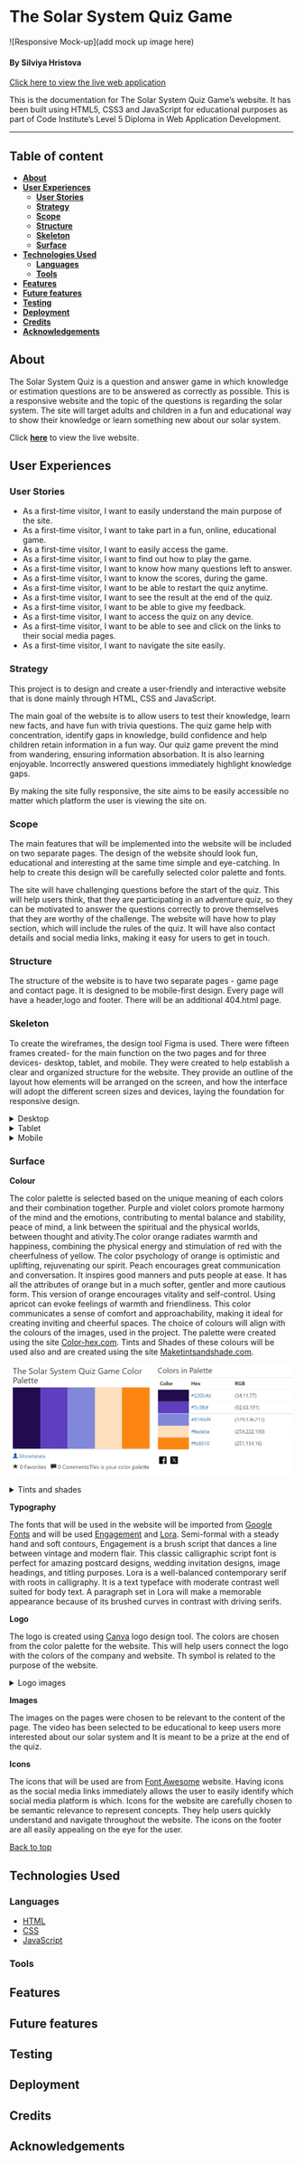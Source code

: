 # The Solar System Quiz Game

![Responsive Mock-up](add mock up image here)

#### **By Silviya Hristova**

[Click here to view the live web application](https://silviyahristova.github.io/solar-system-quiz/)

This is the documentation for The Solar System Quiz Game’s website. It has been built using HTML5, CSS3 and JavaScript for educational purposes as part of Code Institute’s Level 5 Diploma in Web Application Development.

---

## Table of content

- [**About**](#about)
- [**User Experiences**](#user-experiences)
  - [**User Stories**](#user-stories)
  - [**Strategy**](#strategy)
  - [**Scope**](#scope)
  - [**Structure**](#structure)
  - [**Skeleton**](#skeleton)
  - [**Surface**](#surface)
- [**Technologies Used**](#technologies-used)
  - [**Languages**](#languages)
  - [**Tools**](#tools)
- [**Features**](#features)
- [**Future features**](#future-features)
- [**Testing**](#testing)
- [**Deployment**](#deployment)
- [**Credits**](#credits)
- [**Acknowledgements**](#acknowledgements)

## About

The Solar System Quiz is a question and answer game in which knowledge or estimation questions are to be answered as correctly as possible. This is a responsive website and the topic of the questions is regarding the solar system. The site will target adults and children in a fun and educational way to show their knowledge or learn something new about our solar system.

Click [**here**](https://silviyahristova.github.io/solar-system-quiz/) to view the live website.

## User Experiences

### **User Stories**

- As a first-time visitor, I want to easily understand the main purpose of the site.
- As a first-time visitor, I want to take part in a fun, online, educational game.
- As a first-time visitor, I want to easily access the game.
- As a first-time visitor, I want to find out how to play the game.
- As a first-time visitor, I want to know how many questions left to answer.
- As a first-time visitor, I want to know the scores, during the game.
- As a first-time visitor, I want to be able to restart the quiz anytime.
- As a first-time visitor, I want to see the result at the end of the quiz.
- As a first-time visitor, I want to be able to give my feedback.
- As a first-time visitor, I want to access the quiz on any device.
- As a first-time visitor, I want to be able to see and click on the links to their social media pages.
- As a first-time visitor, I want to navigate the site easily.

### **Strategy**

This project is to design and create a user-friendly and interactive website that is done mainly through HTML, CSS and JavaScript.

The main goal of the website is to allow users to test their knowledge, learn new facts, and have fun with trivia questions. The quiz game help with concentration, identify gaps in knowledge, build confidence and help children retain information in a fun way. Our quiz game prevent the mind from wandering, ensuring information absorbation. It is also learning enjoyable. Incorrectly answered questions immediately highlight knowledge gaps.

By making the site fully responsive, the site aims to be easily accessible no matter which platform the user is viewing the site on.

### **Scope**

The main features that will be implemented into the website will be included on two separate pages. The design of the website should look fun, educational and interesting at the same time simple and eye-catching. In help to create this design will be carefully selected color palette and fonts.

The site will have challenging questions before the start of the quiz. This will help users think, that they are participating in an adventure quiz, so they can be motivated to answer the questions correctly to prove themselves that they are worthy of the challenge. The website will have how to play section, which will include the rules of the quiz. It will have also contact details and social media links, making it easy for users to get in touch.

### **Structure**

The structure of the website is to have two separate pages - game page and contact page. It is designed to be mobile-first design. Every page will have a header,logo and footer. There will be an additional 404.html page.

### **Skeleton**

To create the wireframes, the design tool Figma is used. There were fifteen frames created- for the main function on the two pages and for three devices- desktop, tablet, and mobile. They were created to help establish a clear and organized structure for the website. They provide an outline of the layout how elements will be arranged on the screen, and how the interface will adopt the different screen sizes and devices, laying the foundation for responsive design.

<details><summary>Desktop</summary>

<img src="assets/images/docs/Desktop-wireframes.webp">

</details>

<details><summary>Tablet</summary>

<img src="assets/images/docs/Tablet-wireframes.webp">

</details>

<details><summary>Mobile</summary>

<img src="assets/images/docs//Mobile-wireframes.webp">

</details>

### **Surface**

**Colour**

The color palette is selected based on the unique meaning of each colors and their combination together. Purple and violet colors promote harmony of the mind and the emotions, contributing to mental balance and stability, peace of mind, a link between the spiritual and the physical worlds, between thought and ativity.The color orange radiates warmth and happiness, combining the physical energy and stimulation of red with the cheerfulness of yellow. The color psychology of orange is optimistic and uplifting, rejuvenating our spirit. Peach encourages great communication and conversation. It inspires good manners and puts people at ease. It has all the attributes of orange but in a much softer, gentler and more cautious form. This version of orange encourages vitality and self-control. Using apricot can evoke feelings of warmth and friendliness. This color communicates a sense of comfort and approachability, making it ideal for creating inviting and cheerful spaces.
The choice of colours will align with the colours of the images, used in the project. The palette were created using the site [Color-hex.com](https://www.color-hex.com/). Tints and Shades of these colours will be used also and are created using the site [Maketintsandshade.com](https://maketintsandshades.com/).

![Colour Pallette](assets/images/docs/color-palette.webp)

<details><summary>Tints and shades</summary>

![Tints and shades](assets/images/docs/tintsandshades.webp)

</details>

**Typography**

The fonts that will be used in the website will be imported from [Google Fonts](https://fonts.google.com/) and will be used [Engagement](https://fonts.google.com/specimen/Engagement) and [Lora](https://fonts.google.com/specimen/Lora). Semi-formal with a steady hand and soft contours, Engagement is a brush script that dances a line between vintage and modern flair. This classic calligraphic script font is perfect for amazing postcard designs, wedding invitation designs, image headings, and titling purposes. Lora is a well-balanced contemporary serif with roots in calligraphy. It is a text typeface with moderate contrast well suited for body text. A paragraph set in Lora will make a memorable appearance because of its brushed curves in contrast with driving serifs.

**Logo**

The logo is created using [Canva](https://www.canva.com/design/DAGVX0sxbDk/QxmT7W9rV6dBT0eca0dxVw/edit) logo design tool. The colors are chosen from the color palette for the website. This will help users connect the logo with the colors of the company and website. Th symbol is related to the purpose of the website.

<details><summary>Logo images</summary>

![The Solar System Logo](add logo image)

</details>

**Images**

The images on the pages were chosen to be relevant to the content of the page. The video has been selected to be educational to keep users more interested about our solar system and It is meant to be a prize at the end of the quiz.

**Icons**

The icons that will be used are from [Font Awesome](https://fontawesome.com/) website. Having icons as the social media links immediately allows the user to easily identify which social media platform is which. Icons for the website are carefully chosen to be semantic relevance to represent concepts. They help users quickly understand and navigate throughout the website. The icons on the footer are all easily appealing on the eye for the user.

[Back to top](#table-of-content)

## Technologies Used

### Languages

- [HTML](https://en.wikipedia.org/wiki/HTML5)
- [CSS](https://en.wikipedia.org/wiki/Cascading_Style_Sheets)
- [JavaScript](https://en.wikipedia.org/wiki/JavaScript)

### Tools

## Features

## Future features

## Testing

## Deployment

## Credits

## Acknowledgements
